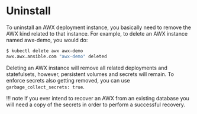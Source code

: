# Uninstall

To uninstall an AWX deployment instance, you basically need to remove the AWX kind related to that instance. For example, to delete an AWX instance named awx-demo, you would do:

```sh
$ kubectl delete awx awx-demo
awx.awx.ansible.com "awx-demo" deleted
```

Deleting an AWX instance will remove all related deployments and statefulsets, however, persistent volumes and secrets will remain. To enforce secrets also getting removed, you can use `garbage_collect_secrets: true`.

!!! note
    If you ever intend to recover an AWX from an existing database you will need a copy of the secrets in order to perform a successful recovery.
